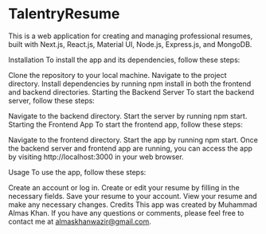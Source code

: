 # TalentryResume

This is a web application for creating and managing professional resumes, built with Next.js, React.js, Material UI, Node.js, Express.js, and MongoDB.

Installation
To install the app and its dependencies, follow these steps:

Clone the repository to your local machine.
Navigate to the project directory.
Install dependencies by running npm install in both the frontend and backend directories.
Starting the Backend Server
To start the backend server, follow these steps:

Navigate to the backend directory.
Start the server by running npm start.
Starting the Frontend App
To start the frontend app, follow these steps:

Navigate to the frontend directory.
Start the app by running npm start.
Once the backend server and frontend app are running, you can access the app by visiting http://localhost:3000 in your web browser.

Usage
To use the app, follow these steps:

Create an account or log in.
Create or edit your resume by filling in the necessary fields.
Save your resume to your account.
View your resume and make any necessary changes.
Credits
This app was created by Muhammad Almas Khan. If you have any questions or comments, please feel free to contact me at almaskhanwazir@gmail.com.

